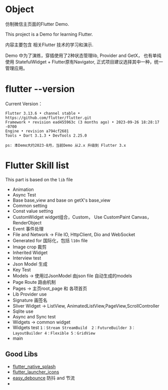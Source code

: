 # Object

仿制微信主页面的Flutter Demo.

This project is a Demo for learning Flutter.

内容主要包含 相关Flutter 技术的学习和演示.

Demo 中为了演练，穿插使用了2种状态管理lib, Provider and GetX， 也有单纯使用 StatefulWidget + Flutter原有Navigator,
正式项目建议选择其中一种，统一管理应用。


# flutter --version

Current Version：
```
Flutter 3.13.6 • channel stable • https://github.com/flutter/flutter.git
Framework • revision ead455963c (3 months ago) • 2023-09-26 18:28:17 -0700
Engine • revision a794cf2681
Tools • Dart 3.1.3 • DevTools 2.25.0
```
`ps: 本Demo大约2023-8月，当前Demo 从2.x 升级到 Flutter 3.x`


# Flutter Skill list
This part is based on the `lib` file
* Animation
* Async Test
* Base  base_view and base on getX's base_view 
* Common setting
* Const value setting
* CustomWidget  widget组合，Custom， Use  CustomPaint Canvas，RenderObject
* Event 事件处理
* File and Network -> File IO, HttpClient, Dio and WebSocket
* Generated for 国际化，包括 `l10n` file 
* Image crop  裁剪
* Inherited Widget 
* Interview test
* Json Model 生成
* Key Test
* Models  -> 使用过JsonModel 由json file 自动生成的models
* Page Route 路由机制
* Pages -> 主页root_page 和 各项首页
* Lib Provider use
* Signature  画签名
* Sliver Widget -> ListView, AnimatedListView,PageView,ScrollController
* Sqlite use
* Async and Sync test
* Widgets  -> common widget
* Widgets test `1：Stream StreamBuild  2：FutureBuilder 3：LayoutBuilder 4：Flexible 5：GridView`
* main 

## Good Libs
* [flutter_native_splash](https://pub-web.flutter-io.cn/packages/flutter_native_splash) 
* [flutter_launcher_icons](https://pub-web.flutter-io.cn/packages/flutter_launcher_icons)
* [easy_debounce](https://pub-web.flutter-io.cn/packages/easy_debounce) 防抖 and 节流
* 


